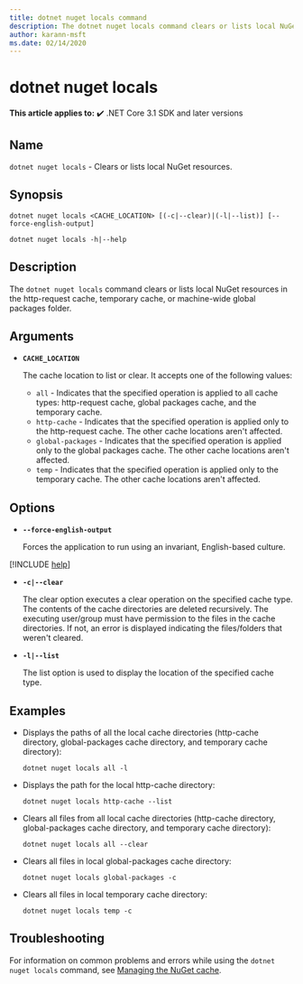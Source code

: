 ```yaml
---
title: dotnet nuget locals command
description: The dotnet nuget locals command clears or lists local NuGet resources such as http-request cache, temporary cache, or machine-wide global packages folder.
author: karann-msft
ms.date: 02/14/2020
---
```

# dotnet nuget locals

**This article applies to:** ✔️ .NET Core 3.1 SDK and later versions

## Name

`dotnet nuget locals` - Clears or lists local NuGet resources.

## Synopsis

```dotnetcli
dotnet nuget locals <CACHE_LOCATION> [(-c|--clear)|(-l|--list)] [--force-english-output]

dotnet nuget locals -h|--help
```

## Description

The `dotnet nuget locals` command clears or lists local NuGet resources in the http-request cache, temporary cache, or machine-wide global packages folder.

## Arguments

- **`CACHE_LOCATION`**

  The cache location to list or clear. It accepts one of the following values:

  * `all` - Indicates that the specified operation is applied to all cache types: http-request cache, global packages cache, and the temporary cache.
  * `http-cache` - Indicates that the specified operation is applied only to the http-request cache. The other cache locations aren't affected.
  * `global-packages` - Indicates that the specified operation is applied only to the global packages cache. The other cache locations aren't affected.
  * `temp` - Indicates that the specified operation is applied only to the temporary cache. The other cache locations aren't affected.

## Options

- **`--force-english-output`**

  Forces the application to run using an invariant, English-based culture.

[!INCLUDE [help](../../../includes/cli-help.md)]

- **`-c|--clear`**

  The clear option executes a clear operation on the specified cache type. The contents of the cache directories are deleted recursively. The executing user/group must have permission to the files in the cache directories. If not, an error is displayed indicating the files/folders that weren't cleared.

- **`-l|--list`**

  The list option is used to display the location of the specified cache type.

## Examples

- Displays the paths of all the local cache directories (http-cache directory, global-packages cache directory, and temporary cache directory):

  ```dotnetcli
  dotnet nuget locals all -l
  ```

- Displays the path for the local http-cache directory:

  ```dotnetcli
  dotnet nuget locals http-cache --list
  ```

- Clears all files from all local cache directories (http-cache directory, global-packages cache directory, and temporary cache directory):

  ```dotnetcli
  dotnet nuget locals all --clear
  ```

- Clears all files in local global-packages cache directory:

  ```dotnetcli
  dotnet nuget locals global-packages -c
  ```

- Clears all files in local temporary cache directory:

  ```dotnetcli
  dotnet nuget locals temp -c
  ```

## Troubleshooting

For information on common problems and errors while using the `dotnet nuget locals` command, see [Managing the NuGet cache](/nuget/consume-packages/managing-the-nuget-cache).
